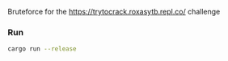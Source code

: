Bruteforce for the https://trytocrack.roxasytb.repl.co/ challenge

### Run

```bash
cargo run --release
```
